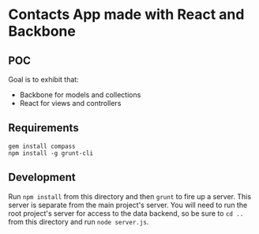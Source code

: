 # Contacts App made with React and Backbone

## POC

Goal is to exhibit that:
- Backbone for models and collections
- React for views and controllers

## Requirements

```
gem install compass
npm install -g grunt-cli
```

## Development

Run `npm install` from this directory and then `grunt` to fire up a server. This server is separate from the main project's server. You will need to run the root project's server for access to the data backend, so be sure to `cd ..` from this directory and run `node server.js`.
